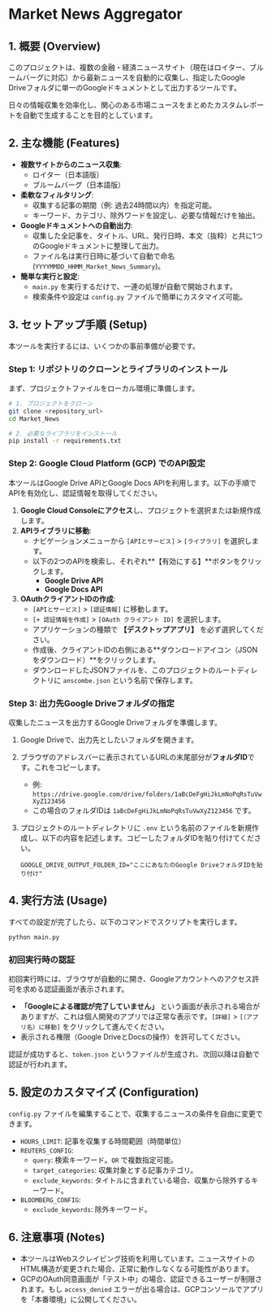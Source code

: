 # Market News Aggregator

## 1. 概要 (Overview)

このプロジェクトは、複数の金融・経済ニュースサイト（現在はロイター、ブルームバーグに対応）から最新ニュースを自動的に収集し、指定したGoogle Driveフォルダに単一のGoogleドキュメントとして出力するツールです。

日々の情報収集を効率化し、関心のある市場ニュースをまとめたカスタムレポートを自動で生成することを目的としています。

## 2. 主な機能 (Features)

- **複数サイトからのニュース収集**:
  - ロイター（日本語版）
  - ブルームバーグ（日本語版）
- **柔軟なフィルタリング**:
  - 収集する記事の期間（例: 過去24時間以内）を指定可能。
  - キーワード、カテゴリ、除外ワードを設定し、必要な情報だけを抽出。
- **Googleドキュメントへの自動出力**:
  - 収集した全記事を、タイトル、URL、発行日時、本文（抜粋）と共に1つのGoogleドキュメントに整理して出力。
  - ファイル名は実行日時に基づいて自動で命名 (`YYYYMMDD_HHMM_Market_News_Summary`)。
- **簡単な実行と設定**:
  - `main.py` を実行するだけで、一連の処理が自動で開始されます。
  - 検索条件や設定は `config.py` ファイルで簡単にカスタマイズ可能。

## 3. セットアップ手順 (Setup)

本ツールを実行するには、いくつかの事前準備が必要です。

### Step 1: リポジトリのクローンとライブラリのインストール

まず、プロジェクトファイルをローカル環境に準備します。

```bash
# 1. プロジェクトをクローン
git clone <repository_url>
cd Market_News

# 2. 必要なライブラリをインストール
pip install -r requirements.txt
```

### Step 2: Google Cloud Platform (GCP) でのAPI設定

本ツールはGoogle Drive APIとGoogle Docs APIを利用します。以下の手順でAPIを有効化し、認証情報を取得してください。

1.  **Google Cloud Consoleにアクセス**し、プロジェクトを選択または新規作成します。
2.  **APIライブラリに移動**:
    -   ナビゲーションメニューから `[APIとサービス]` > `[ライブラリ]` を選択します。
    -   以下の2つのAPIを検索し、それぞれ**【有効にする】**ボタンをクリックします。
        -   **Google Drive API**
        -   **Google Docs API**
3.  **OAuthクライアントIDの作成**:
    -   `[APIとサービス]` > `[認証情報]` に移動します。
    -   `[+ 認証情報を作成]` > `[OAuth クライアント ID]` を選択します。
    -   アプリケーションの種類で **【デスクトップアプリ】** を必ず選択してください。
    -   作成後、クライアントIDの右側にある**ダウンロードアイコン（JSONをダウンロード）**をクリックします。
    -   ダウンロードしたJSONファイルを、このプロジェクトのルートディレクトリに `anscombe.json` という名前で保存します。

### Step 3: 出力先Google Driveフォルダの指定

収集したニュースを出力するGoogle Driveフォルダを準備します。

1.  Google Driveで、出力先としたいフォルダを開きます。
2.  ブラウザのアドレスバーに表示されているURLの末尾部分が**フォルダID**です。これをコピーします。
    -   例: `https://drive.google.com/drive/folders/1aBcDeFgHiJkLmNoPqRsTuVwXyZ123456`
    -   この場合のフォルダIDは `1aBcDeFgHiJkLmNoPqRsTuVwXyZ123456` です。
3.  プロジェクトのルートディレクトリに `.env` という名前のファイルを新規作成し、以下の内容を記述します。コピーしたフォルダIDを貼り付けてください。

    ```
    GOOGLE_DRIVE_OUTPUT_FOLDER_ID="ここにあなたのGoogle DriveフォルダIDを貼り付け"
    ```

## 4. 実行方法 (Usage)

すべての設定が完了したら、以下のコマンドでスクリプトを実行します。

```bash
python main.py
```

### 初回実行時の認証

初回実行時には、ブラウザが自動的に開き、Googleアカウントへのアクセス許可を求める認証画面が表示されます。

-   **「Googleによる確認が完了していません」** という画面が表示される場合がありますが、これは個人開発のアプリでは正常な表示です。`[詳細]` > `[（アプリ名）に移動]` をクリックして進んでください。
-   表示される権限（Google DriveとDocsの操作）を許可してください。

認証が成功すると、`token.json` というファイルが生成され、次回以降は自動で認証が行われます。

## 5. 設定のカスタマイズ (Configuration)

`config.py` ファイルを編集することで、収集するニュースの条件を自由に変更できます。

-   `HOURS_LIMIT`: 記事を収集する時間範囲（時間単位）
-   `REUTERS_CONFIG`:
    -   `query`: 検索キーワード。`OR` で複数指定可能。
    -   `target_categories`: 収集対象とする記事カテゴリ。
    -   `exclude_keywords`: タイトルに含まれている場合、収集から除外するキーワード。
-   `BLOOMBERG_CONFIG`:
    -   `exclude_keywords`: 除外キーワード。

## 6. 注意事項 (Notes)

-   本ツールはWebスクレイピング技術を利用しています。ニュースサイトのHTML構造が変更された場合、正常に動作しなくなる可能性があります。
-   GCPのOAuth同意画面が「テスト中」の場合、認証できるユーザーが制限されます。もし `access_denied` エラーが出る場合は、GCPコンソールでアプリを「本番環境」に公開してください。
